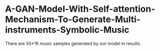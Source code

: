 # A-GAN-Model-With-Self-attention-Mechanism-To-Generate-Multi-instruments-Symbolic-Music


There are 50*16 music samples generated by our model in results.
